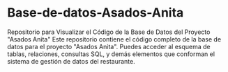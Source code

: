 # Base-de-datos-Asados-Anita
Repositorio para Visualizar el Código de la Base de Datos del Proyecto "Asados Anita"  Este repositorio contiene el código completo de la base de datos para el proyecto "Asados Anita". Puedes acceder al esquema de tablas, relaciones, consultas SQL, y demás elementos que conforman el sistema de gestión de datos del restaurante.
